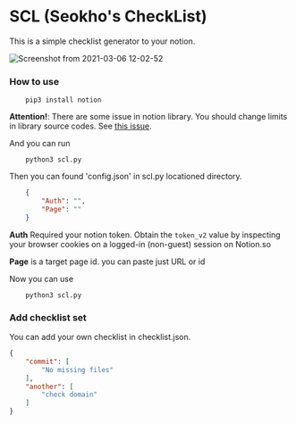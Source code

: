 # SCL (Seokho's CheckList)

This is a simple checklist generator to your notion.

![Screenshot from 2021-03-06 12-02-52](https://user-images.githubusercontent.com/18409763/110192855-09c2ce80-7e74-11eb-8f81-8fa3b6ef37fc.png)


### How to use
```shell
    pip3 install notion
```
**Attention!**: There are some issue in notion library. You should change limits in library source codes. See [this issue](https://github.com/jamalex/notion-py/issues/292#issuecomment-791053675).

And you can run
```shell
    python3 scl.py
```

Then you can found 'config.json' in scl.py locationed directory.
```json
    {
        "Auth": "", 
        "Page": ""
    }
```

**Auth** Required your notion token. Obtain the `token_v2` value by inspecting your browser cookies on a logged-in (non-guest) session on Notion.so

**Page**  is a target page id. you can paste just URL or id

Now you can use
```shell
    python3 scl.py
```

### Add checklist set

You can add your own checklist in checklist.json.

```json
{
    "commit": [
        "No missing files"
    ],
    "another": [
        "check domain"
    ]
}
```